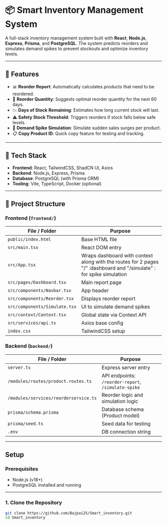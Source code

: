 # 📦 Smart Inventory Management System

A full-stack inventory management system built with **React**, **Node.js**, **Express**, **Prisma**, and **PostgreSQL**. The system predicts reorders and simulates demand spikes to prevent stockouts and optimize inventory levels.

---

## 🚀 Features

- 📊 **Reorder Report**: Automatically calculates products that need to be reordered.
- 🔁 **Reorder Quantity**: Suggests optimal reorder quantity for the next 60 days.
- 📉 **Days of Stock Remaining**: Estimates how long current stock will last.
- ⚠️ **Safety Stock Threshold**: Triggers reorders if stock falls below safe levels.
- 🔮 **Demand Spike Simulation**: Simulate sudden sales surges per product.
- 📋 **Copy Product ID**: Quick copy feature for testing and tracking.

---

## 🧱 Tech Stack

- **Frontend**: React, TailwindCSS, ShadCN UI, Axios
- **Backend**: Node.js, Express, Prisma
- **Database**: PostgreSQL (with Prisma ORM)
- **Tooling**: Vite, TypeScript, Docker (optional)

---

## 📁 Project Structure

### Frontend (`frontend/`)

| File / Folder                         | Purpose |
|--------------------------------------|---------|
| `public/index.html`                  | Base HTML file |
| `src/main.tsx`                       | React DOM entry |
| `src/App.tsx`                        | Wraps dashboard with context along with the routes for 2 pages "/" :dashboard and "/simulate" : for spike simulation |
| `src/pages/Dashboard.tsx`           | Main report page |
| `src/components/Navbar.tsx`         | App header |
| `src/components/Reorder.tsx`  | Displays reorder report |
| `src/components/Simulate.tsx`  | UI to simulate demand spikes |
| `src/context/Context.tsx`           | Global state via Context API |
| `src/services/api.ts`               | Axios base config |
| `index.css`                          | TailwindCSS setup |

### Backend (`backend/`)

| File / Folder                  | Purpose |
|-------------------------------|---------|
| `server.ts`                   | Express server entry |
| `/modules/routes/product.routes.ts`         | API endpoints: `/reorder-report`, `/simulate-spike` |
| `/modules/services/reorderservice.ts`  | Reorder logic and simulation logic |
| `prisma/schema.prisma`        | Database schema (Product model) |
| `prisma/seed.ts`              | Seed data for testing |
| `.env`                        | DB connection string |

---

## Setup

### Prerequisites

- Node.js (v18+)
- PostgreSQL installed and running

---

### 1. Clone the Repository

```bash
git clone https://github.com/Bajpai25/Smart_inventory.git
cd Smart_inventory
